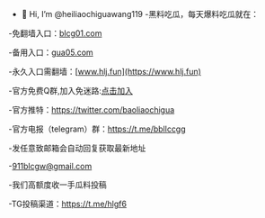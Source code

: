 - 👋 Hi, I’m @heiliaochiguawang119
-黑料吃瓜，每天爆料吃瓜就在：

-免翻墙入口：[blcg01.com](https://blcg01.com)

-备用入口：[gua05.com](https://gua05.com)

-永久入口需翻墙：[www.hlj.fun](https://www.hlj.fun)

-官方免费Q群,加入免迷路:[点击加入](http://c.wiwji52.cn/s/VnSe)

-官方推特：https://twitter.com/baoliaochigua

-官方电报（telegram）群：https://t.me/bbllccgg

-发任意致邮箱会自动回复获取最新地址

-[911blcgw@gmail.com](mailto:911blcgw@gmail)

-我们高额度收一手瓜料投稿

-TG投稿渠道：https://t.me/hlgf6
